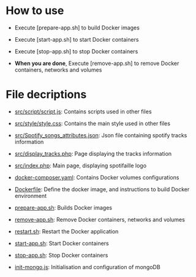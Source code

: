 # How to use

- Execute [prepare-app.sh] to build Docker images

- Execute [start-app.sh] to start Docker containers

- Execute [stop-app.sh] to stop Docker containers

- **When you are done**, Execute [remove-app.sh] to remove Docker containers, networks and volumes



# File decriptions

- [src/script/script.js](https://github.com/a-vtn/DevOps/blob/main/src/script/script.js): Contains scripts used in other files

- [src/style/style.css](https://github.com/a-vtn/DevOps/blob/main/src/style/style.css): Contains the main style used in other files

- [src/Spotify_songs_attributes.json](https://github.com/a-vtn/DevOps/blob/main/src/Spotify_songs_attributes.json): Json file containing spotify tracks information

- [src/display_tracks.php](https://github.com/a-vtn/DevOps/blob/main/src/display_tracks.php): Page displaying the tracks information

- [src/index.php](https://github.com/a-vtn/DevOps/blob/main/src/index.php): Main page, displaying spotifaille logo

- [docker-composer.yaml](https://github.com/a-vtn/DevOps/blob/main/docker-composer.yaml): Contains Docker volumes configurations

- [Dockerfile](https://github.com/a-vtn/DevOps/blob/main/Dockerfile): Define the docker image, and instructions to build Docker environment

- [prepare-app.sh](https://github.com/a-vtn/DevOps/blob/main/prepare-app.sh): Builds Docker images

- [remove-app.sh](https://github.com/a-vtn/DevOps/blob/main/remove-app.sh): Remove Docker containers, networks and volumes

- [restart.sh](https://github.com/a-vtn/DevOps/blob/main/restart.sh): Restart the Docker application

- [start-app.sh](https://github.com/a-vtn/DevOps/blob/main/start-app.sh): Start Docker containers

- [stop-app.sh](https://github.com/a-vtn/DevOps/blob/main/stop-app.sh): Stop Docker containers

- [init-mongo.js](https://github.com/a-vtn/DevOps/blob/main/init-mongo.js): Initialisation and configuration of mongoDB